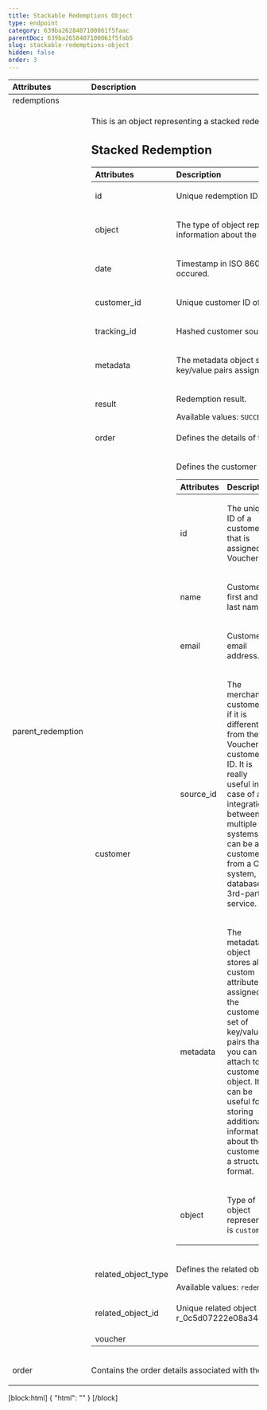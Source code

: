 ```yaml
---
title: Stackable Redemptions Object
type: endpoint
category: 639ba2628407100061f5faac
parentDoc: 639ba2658407100061f5fab5
slug: stackable-redemptions-object
hidden: false
order: 3
---
```


| Attributes |  Description  | Example |
|:-----|:--------|------:|
| redemptions |  |  |
| parent_redemption | <p>This is an object representing a stacked redemption.</p> <h2>Stacked Redemption</h2><table><thead><tr><th style="text-align:left">Attributes</th><th style="text-align:left">Description</th><th style="text-align:right">Example</th></tr></thead><tbody><tr><td style="text-align:left">id</td><td style="text-align:left"><p>Unique redemption ID.</p></td><td style="text-align:right"><p>r_0bc92f81a6801f9bca</p></td></tr><tr><td style="text-align:left">object</td><td style="text-align:left"><p>The type of object represented by the JSON. This object stores information about the <code>redemption</code>.</p></td><td style="text-align:right"></td></tr><tr><td style="text-align:left">date</td><td style="text-align:left"><p>Timestamp in ISO 8601 format indicating when the redemption occured.</p></td><td style="text-align:right"><p>2022-10-03T12:24:58.008Z</p></td></tr><tr><td style="text-align:left">customer_id</td><td style="text-align:left"><p>Unique customer ID of the redeeming customer.</p></td><td style="text-align:right"><p>cust_i8t5Tt6eiKG5K79KQlJ0Vs64</p></td></tr><tr><td style="text-align:left">tracking_id</td><td style="text-align:left"><p>Hashed customer source ID.</p></td><td style="text-align:right"><p>track_fxEMFiLowFHg==</p></td></tr><tr><td style="text-align:left">metadata</td><td style="text-align:left"><p>The metadata object stores all custom attributes in the form of key/value pairs assigned to the redemption.</p></td><td style="text-align:right"></td></tr><tr><td style="text-align:left">result</td><td style="text-align:left"><p>Redemption result.</p> Available values: <code>SUCCESS</code>, <code>FAILURE</code></td><td style="text-align:right"></td></tr><tr><td style="text-align:left">order</td><td style="text-align:left"><p>Defines the details of the order that is related to the redemption.</p></td><td style="text-align:right"></td></tr><tr><td style="text-align:left">customer</td><td style="text-align:left"><p>Defines the customer making the stacked redemption.</p> <table><thead><tr><th style="text-align:left">Attributes</th><th style="text-align:left">Description</th><th style="text-align:right">Example</th></tr></thead><tbody><tr><td style="text-align:left">id</td><td style="text-align:left"><p>The unique ID of a customer that is assigned by Voucherify.</p></td><td style="text-align:right"><p>cust_eWgXlBBiY6THFRJwX45Iakv4</p></td></tr><tr><td style="text-align:left">name</td><td style="text-align:left"><p>Customer's first and last name.</p></td><td style="text-align:right"></td></tr><tr><td style="text-align:left">email</td><td style="text-align:left"><p>Customer's email address.</p></td><td style="text-align:right"></td></tr><tr><td style="text-align:left">source_id</td><td style="text-align:left"><p>The merchant’s customer ID if it is different from the Voucherify customer ID. It is really useful in case of an integration between multiple systems. It can be a customer ID from a CRM system, database or 3rd-party service.</p></td><td style="text-align:right"></td></tr><tr><td style="text-align:left">metadata</td><td style="text-align:left"><p>The metadata object stores all custom attributes assigned to the customer. A set of key/value pairs that you can attach to a customer object. It can be useful for storing additional information about the customer in a structured format.</p></td><td style="text-align:right"></td></tr><tr><td style="text-align:left">object</td><td style="text-align:left"><p>Type of object represented is <code>customer</code>.</p></td><td style="text-align:right"></td></tr></tbody></table></td><td style="text-align:right"></td></tr><tr><td style="text-align:left">related_object_type</td><td style="text-align:left"><p>Defines the related object.</p> Available values: <code>redemption</code></td><td style="text-align:right"></td></tr><tr><td style="text-align:left">related_object_id</td><td style="text-align:left"><p>Unique related object ID assigned by Voucherify, i.e. r_0c5d07222e08a34ace for a redemption.</p></td><td style="text-align:right"></td></tr><tr><td style="text-align:left">voucher</td><td style="text-align:left"></td><td style="text-align:right"></td></tr></tbody></table> |  |
| order | <p>Contains the order details associated with the redemption.</p> |  |

[block:html]
{
  "html": "<style>\n[title=\"Toggle library\"] { \n  display: none; }\n.LanguagePicker-divider { \n  display: none; }\n.Playground-section3VTXuaYZivJK > .APISectionHeader3LN_-QIR0m7x {\n  display: none; }\n.LanguagePicker-languages1qVVo_v6AlP9 {\n  display: none; }\n.headline-container-article-info2GaOf2jMpV0r {\n  display: none; }\n.APISectionHeader3LN_-QIR0m7x {\n  display: none; }\n.APIResponseSchemaPicker-label3XMQ9E-slNcS {\n  display: none; }\n.PlaygroundC7DInM9NFvBg {\n  display: none; }\n.Modal-Header3VPrQs3MUWWd {\n  display: none; }\n.rm-ReferenceMain .rm-Article {\n  max-width: 2000px; }\n</style>"
}
[/block]